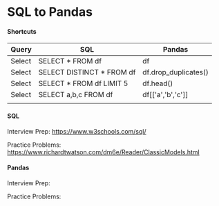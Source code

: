 # SQL to Pandas

#### Shortcuts

| Query  | SQL                       | Pandas               |
|--------|---------------------------|----------------------|
| Select | SELECT * FROM df          | df                   |
| Select | SELECT DISTINCT * FROM df | df.drop_duplicates() |
| Select | SELECT * FROM df LIMIT 5  | df.head()            |
| Select | SELECT a,b,c FROM df      | df[['a','b','c']]    |
|        |                           |                      |

#### SQL

Interview Prep: https://www.w3schools.com/sql/

Practice Problems: https://www.richardtwatson.com/dm6e/Reader/ClassicModels.html


#### Pandas

Interview Prep:

Practice Problems:
